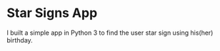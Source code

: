 # Star Signs App

I built a simple app in Python 3 to find the user star sign using his(her) birthday.
